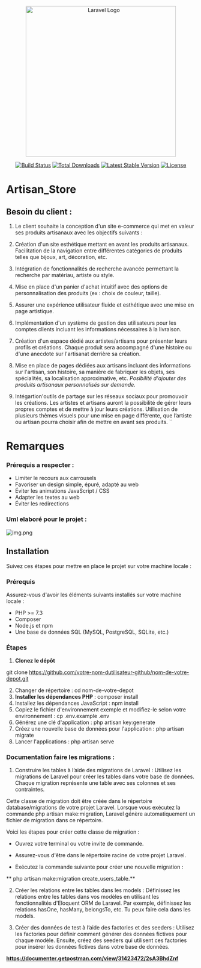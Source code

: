 <p align="center"><a href="https://laravel.com" target="_blank"><img src="https://raw.githubusercontent.com/laravel/art/master/logo-lockup/5%20SVG/2%20CMYK/1%20Full%20Color/laravel-logolockup-cmyk-red.svg" width="400" alt="Laravel Logo"></a></p>

<p align="center">
<a href="https://github.com/laravel/framework/actions"><img src="https://github.com/laravel/framework/workflows/tests/badge.svg" alt="Build Status"></a>
<a href="https://packagist.org/packages/laravel/framework"><img src="https://img.shields.io/packagist/dt/laravel/framework" alt="Total Downloads"></a>
<a href="https://packagist.org/packages/laravel/framework"><img src="https://img.shields.io/packagist/v/laravel/framework" alt="Latest Stable Version"></a>
<a href="https://packagist.org/packages/laravel/framework"><img src="https://img.shields.io/packagist/l/laravel/framework" alt="License"></a>
</p>

# Artisan_Store

## Besoin du client :



1. Le client souhaite la conception d'un site e-commerce qui met en valeur ses produits artisanaux avec les objectifs suivants :


2. Création d'un site esthétique mettant en avant les produits artisanaux.
   Facilitation de la navigation entre différentes catégories de produits telles que bijoux, art, décoration, etc.


3. Intégration de fonctionnalités de recherche avancée permettant la recherche par matériau, artiste ou style.


4. Mise en place d'un panier d'achat intuitif avec des options de personnalisation des produits (ex : choix de couleur, taille).


5. Assurer une expérience utilisateur fluide et esthétique avec une mise en page artistique.


6. Implémentation d'un système de gestion des utilisateurs pour les comptes clients incluant les informations nécessaires à la livraison.


7. Création d'un espace dédié aux artistes/artisans pour présenter leurs profils et créations.
   Chaque produit sera accompagné d'une histoire ou d'une anecdote sur l'artisanat derrière sa création.


8. Mise en place de pages dédiées aux artisans incluant des informations sur l'artisan, son histoire, sa manière de fabriquer les objets, ses spécialités, sa localisation approximative, etc.
   *Posibilité d'ajouter des produits artisanaux personnalisés sur demande.*


9. Intégartion'outils de partage sur les réseaux sociaux pour promouvoir les créations.
   Les artistes et artisans auront la possibilité de gérer leurs propres comptes et de mettre à jour leurs créations.
   Utilisation de plusieurs thèmes visuels pour une mise en page différente, que l’artiste ou artisan pourra choisir afin de mettre en avant ses produits.
   ``
# Remarques

### Prérequis a respecter :


- Limiter le recours aux carrousels
- Favoriser un design simple, épuré, adapté au web
- Éviter les animations JavaScript / CSS
- Adapter les textes au web
- Éviter les redirections

### Uml elaboré pour le projet :

![img.png](C:\Users\carole.fourny\yes\resources\images\img.png)

## Installation

Suivez ces étapes pour mettre en place le projet sur votre machine locale :

### Prérequis

Assurez-vous d'avoir les éléments suivants installés sur votre machine locale :

- PHP >= 7.3
- Composer
- Node.js et npm
- Une base de données SQL (MySQL, PostgreSQL, SQLite, etc.)

### Étapes

1. **Clonez le dépôt**

git clone https://github.com/votre-nom-dutilisateur-github/nom-de-votre-depot.git


2. Changer de répertoire : cd nom-de-votre-depot
3. **Installer les dépendances PHP** : composer install
4. Installez les dépendances JavaScript : npm install
5. Copiez le fichier d'environnement exemple et modifiez-le selon votre environnement : cp .env.example .env
6. Générez une clé d'application : php artisan key:generate
7. Créez une nouvelle base de données pour l'application : php artisan migrate
8. Lancer l'applications : php artisan serve



### Documentation faire les migrations :

1. Construire les tables à l’aide des migrations de Laravel : Utilisez les migrations de Laravel pour créer les tables dans votre base de données. Chaque migration représente une table avec ses colonnes et ses contraintes.

Cette classe de migration doit être créée dans le répertoire database/migrations de votre projet Laravel. Lorsque vous exécutez la commande php artisan make:migration, Laravel génère automatiquement un fichier de migration dans ce répertoire.

Voici les étapes pour créer cette classe de migration :

- Ouvrez votre terminal ou votre invite de commande.

- Assurez-vous d'être dans le répertoire racine de votre projet Laravel.

- Exécutez la commande suivante pour créer une nouvelle migration :


** php artisan make:migration create_users_table.**



2. Créer les relations entre les tables dans les models : Définissez les relations entre les tables dans vos modèles en utilisant les fonctionnalités d'Eloquent ORM de Laravel. Par exemple, définissez les relations hasOne, hasMany, belongsTo, etc.
   Tu peux faire cela dans les models.


3. Créer des données de test à l’aide des factories et des seeders : Utilisez les factories pour définir comment générer des données fictives pour chaque modèle. Ensuite, créez des seeders qui utilisent ces factories pour insérer les données fictives dans votre base de données.


**https://documenter.getpostman.com/view/31423472/2sA3BhdZnf**
